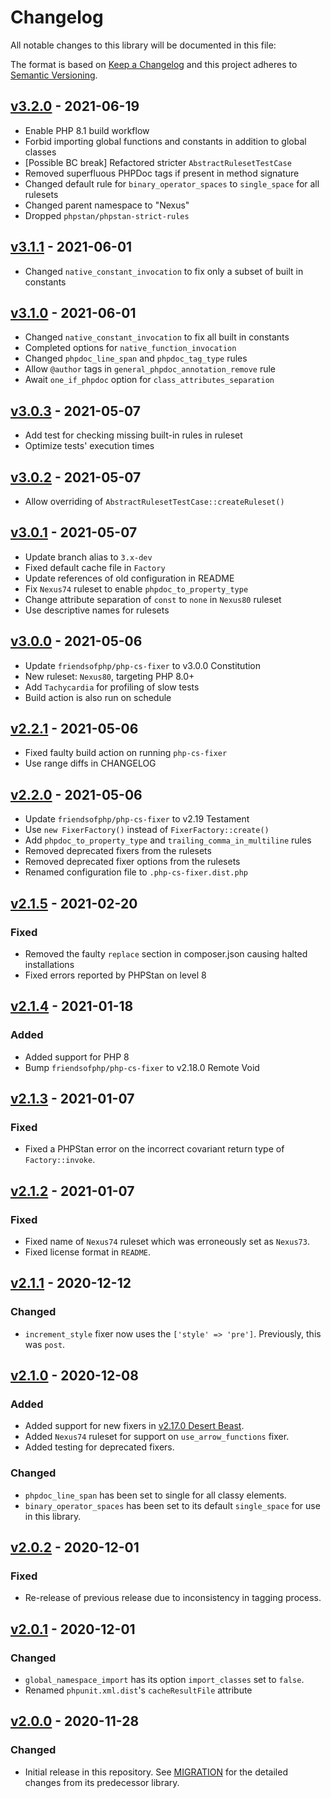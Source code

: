 # Changelog

All notable changes to this library will be documented in this file:

The format is based on [Keep a Changelog](https://keepachangelog.com/en/1.0.0/)
and this project adheres to [Semantic Versioning](https://semver.org/spec/v2.0.0.html).

## [v3.2.0](https://github.com/NexusPHP/cs-config/compare/v3.1.1...v3.2.0) - 2021-06-19

- Enable PHP 8.1 build workflow
- Forbid importing global functions and constants in addition to global classes
- \[Possible BC break\] Refactored stricter `AbstractRulesetTestCase`
- Removed superfluous PHPDoc tags if present in method signature
- Changed default rule for `binary_operator_spaces` to `single_space` for all rulesets
- Changed parent namespace to "Nexus"
- Dropped `phpstan/phpstan-strict-rules`

## [v3.1.1](https://github.com/NexusPHP/cs-config/compare/v3.1.0...v3.1.1) - 2021-06-01

- Changed `native_constant_invocation` to fix only a subset of built in constants

## [v3.1.0](https://github.com/NexusPHP/cs-config/compare/v3.0.3...v3.1.0) - 2021-06-01

- Changed `native_constant_invocation` to fix all built in constants
- Completed options for `native_function_invocation`
- Changed `phpdoc_line_span` and `phpdoc_tag_type` rules
- Allow `@author` tags in `general_phpdoc_annotation_remove` rule
- Await `one_if_phpdoc` option for `class_attributes_separation`

## [v3.0.3](https://github.com/NexusPHP/cs-config/compare/v3.0.2...v3.0.3) - 2021-05-07

- Add test for checking missing built-in rules in ruleset
- Optimize tests' execution times

## [v3.0.2](https://github.com/NexusPHP/cs-config/compare/v3.0.1...v3.0.2) - 2021-05-07

- Allow overriding of `AbstractRulesetTestCase::createRuleset()`

## [v3.0.1](https://github.com/NexusPHP/cs-config/compare/v3.0.0...v3.0.1) - 2021-05-07

- Update branch alias to `3.x-dev`
- Fixed default cache file in `Factory`
- Update references of old configuration in README
- Fix `Nexus74` ruleset to enable `phpdoc_to_property_type`
- Change attribute separation of `const` to `none` in `Nexus80` ruleset
- Use descriptive names for rulesets

## [v3.0.0](https://github.com/NexusPHP/cs-config/compare/v2.2.1...v3.0.0) - 2021-05-06

- Update `friendsofphp/php-cs-fixer` to v3.0.0 Constitution
- New ruleset: `Nexus80`, targeting PHP 8.0+
- Add `Tachycardia` for profiling of slow tests
- Build action is also run on schedule

## [v2.2.1](https://github.com/NexusPHP/cs-config/compare/v2.2.0...v2.2.1) - 2021-05-06

- Fixed faulty build action on running `php-cs-fixer`
- Use range diffs in CHANGELOG

## [v2.2.0](https://github.com/NexusPHP/cs-config/compare/v2.1.5...v2.2.0) - 2021-05-06

- Update `friendsofphp/php-cs-fixer` to v2.19 Testament
- Use `new FixerFactory()` instead of `FixerFactory::create()`
- Add `phpdoc_to_property_type` and `trailing_comma_in_multiline` rules
- Removed deprecated fixers from the rulesets
- Removed deprecated fixer options from the rulesets
- Renamed configuration file to `.php-cs-fixer.dist.php`

## [v2.1.5](https://github.com/NexusPHP/cs-config/compare/v2.1.4...v2.1.5) - 2021-02-20

### Fixed

- Removed the faulty `replace` section in composer.json causing halted installations
- Fixed errors reported by PHPStan on level 8

## [v2.1.4](https://github.com/NexusPHP/cs-config/compare/v2.1.3...v2.1.4) - 2021-01-18

### Added

- Added support for PHP 8
- Bump `friendsofphp/php-cs-fixer` to v2.18.0 Remote Void

## [v2.1.3](https://github.com/NexusPHP/cs-config/compare/v2.1.2...v2.1.3) - 2021-01-07

### Fixed

- Fixed a PHPStan error on the incorrect covariant return type of `Factory::invoke`.

## [v2.1.2](https://github.com/NexusPHP/cs-config/compare/v2.1.1...v2.1.2) - 2021-01-07

### Fixed

- Fixed name of `Nexus74` ruleset which was erroneously set as `Nexus73`.
- Fixed license format in `README`.

## [v2.1.1](https://github.com/NexusPHP/cs-config/compare/v2.1.0...v2.1.1) - 2020-12-12

### Changed

- `increment_style` fixer now uses the `['style' => 'pre']`. Previously, this was `post`.

## [v2.1.0](https://github.com/NexusPHP/cs-config/compare/v2.0.2...v2.0.2) - 2020-12-08

### Added

- Added support for new fixers in [v2.17.0 Desert Beast](https://github.com/FriendsOfPHP/PHP-CS-Fixer/releases/tag/v2.17.0).
- Added `Nexus74` ruleset for support on `use_arrow_functions` fixer.
- Added testing for deprecated fixers.

### Changed

- `phpdoc_line_span` has been set to single for all classy elements.
- `binary_operator_spaces` has been set to its default `single_space` for use in this library.

## [v2.0.2](https://github.com/NexusPHP/cs-config/compare/v2.0.1...v2.0.2) - 2020-12-01

### Fixed

- Re-release of previous release due to inconsistency in tagging process.

## [v2.0.1](https://github.com/NexusPHP/cs-config/compare/v2.0.0...v2.0.1) - 2020-12-01

### Changed

- `global_namespace_import` has its option `import_classes` set to `false`.
- Renamed `phpunit.xml.dist`'s `cacheResultFile` attribute

## [v2.0.0](https://github.com/NexusPHP/cs-config/releases/tag/v2.0.0) - 2020-11-28

### Changed

- Initial release in this repository. See [MIGRATION](MIGRATION.md) for the detailed changes
from its predecessor library.

